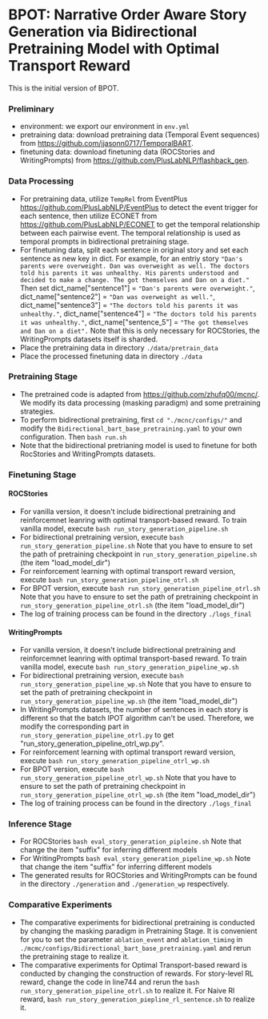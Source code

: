 # BPOT: Narrative Order Aware Story Generation via Bidirectional Pretraining Model with Optimal Transport Reward
This is the initial version of BPOT.  

### **Preliminary**
+ environment: we export our environment in ```env.yml```
+ pretraining data: download pretraining data (Temporal Event sequences) from https://github.com/jjasonn0717/TemporalBART.
+ finetuning data: download finetuning data (ROCStories and WritingPrompts) from https://github.com/PlusLabNLP/flashback_gen.

### **Data Processing**
+ For pretraining data, utilize ```TempRel``` from EventPlus https://github.com/PlusLabNLP/EventPlus to detect the event trigger for each sentence, then utilize ECONET from https://github.com/PlusLabNLP/ECONET to get the temporal relationship between each pairwise event. The temporal relationship is used as temporal prompts in bidirectional pretraining stage.
+ For finetuning data, split each sentence in original story and set each sentence as new key in dict. For example, for an entriy story ```"Dan's parents were overweight. Dan was overweight as well. The doctors told his parents it was unhealthy. His parents understood and decided to make a change. The got themselves and Dan on a diet."``` Then set dict_name["sentence1"] = ```"Dan's parents were overweight."```, dict_name["sentence2"] = ```"Dan was overweight as well."```, dict_name["sentence3"] = ```"The doctors told his parents it was unhealthy."```, dict_name["sentence4"] = ```"The doctors told his parents it was unhealthy."```, dict_name["sentence_5"] = ```"The got themselves and Dan on a diet".``` Note that this is only necessary for ROCStories, the WritingPrompts datasets itself is sharded.
+ Place the pretraining data in directory ```./data/pretrain_data```
+ Place the processed finetuning data in directory ```./data```

### **Pretraining Stage**
+ The pretrained code is adapted from https://github.com/zhufq00/mcnc/. We modify its data processing (masking paradigm) and some pretraining strategies.
+ To perform bidirectional pretraining, first ```cd "./mcnc/configs/"``` and modify the ```Bidirectional_bart_base_pretraining.yaml``` to your own configuration. Then ```bash run.sh```
+ Note that the bidirectional pretrianing model is used to finetune for both RocStories and WritingPrompts datasets. 

### **Finetuning Stage**
#### ROCStories
+ For vanilla version, it doesn't include bidirectional pretraining and reinforcemnet leanring with optimal transport-based reward. To train vanilla model, execute ```bash run_story_generation_pipeline.sh```
+ For bidirectional pretraining version, execute ```bash run_story_generation_pipeline.sh``` Note that you have to ensure to set the path of pretraining checkpoint in ```run_story_generation_pipeline.sh``` (the item "load_model_dir")
+ For reinforcement learning with optimal transport reward version, execute ```bash run_story_generation_pipeline_otrl.sh``` 
+ For BPOT version, execute ```bash run_story_generation_pipeline_otrl.sh``` Note that you have to ensure to set the path of pretraining checkpoint in ```run_story_generation_pipeline_otrl.sh``` (the item "load_model_dir")
+ The log of training process can be found in the directory ```./logs_final```
#### WritingPrompts
+ For vanilla version, it doesn't include bidirectional pretraining and reinforcemnet leanring with optimal transport-based reward. To train vanilla model, execute ```bash run_story_generation_pipeline_wp.sh```
+ For bidirectional pretraining version, execute ```bash run_story_generation_pipeline_wp.sh``` Note that you have to ensure to set the path of pretraining checkpoint in ```run_story_generation_pipeline_wp.sh``` (the item "load_model_dir")
+ In WritingPrompts datasets, the number of sentences in each story is different so that the batch IPOT algorithm can't be used. Therefore, we modify the corresponding part in ```run_story_generation_pipeline_otrl.py``` to get "run_story_generation_pipeline_otrl_wp.py".
+ For reinforcement learning with optimal transport reward version, execute ```bash run_story_generation_pipeline_otrl_wp.sh```
+ For BPOT version, execute ```bash run_story_generation_pipeline_otrl_wp.sh``` Note that you have to ensure to set the path of pretraining checkpoint in ```run_story_generation_pipeline_otrl_wp.sh``` (the item "load_model_dir")
+ The log of training process can be found in the directory ```./logs_final```

### **Inference Stage** 
+ For ROCStories ```bash eval_story_generation_pipleine.sh``` Note that change the item "suffix" for inferring different models
+ For WritingPrompts ```bash eval_story_generation_pipeline_wp.sh``` Note that change the item "suffix" for inferring different models
+ The generated results for ROCStories and WritingPrompts can be found in the directory ```./generation``` and  ```./generation_wp``` respectively.

### **Comparative Experiments**
+ The comparative experiments for bidirectional pretraining is conducted by changing the masking paradigm in Pretraining Stage. It is convenient for you to set the parameter ```ablation_event``` and ```ablation_timing``` in ```./mcmc/configs/Bidirectional_bart_base_pretraining.yaml``` and rerun the pretraining stage to realize it.
+ The comparative experiments for Optimal Transport-based reward is conducted by changing the construction of rewards. For story-level RL reward, change the code in line744 and rerun the ```bash run_story_generation_pipeline_otrl.sh``` to realize it. For Naive Rl reward, ```bash run_story_generation_piepline_rl_sentence.sh``` to realize it.
